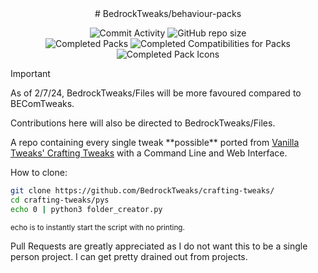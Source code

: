 <div align="center">
# BedrockTweaks/behaviour-packs

![Commit Activity](https://img.shields.io/github/commit-activity/w/BedrockTweaks/crafting-tweaks?style=for-the-badge&label=Commits&color=purple)
![GitHub repo size](https://img.shields.io/github/repo-size/BedrockTweaks/crafting-tweaks?style=for-the-badge&label=Size&color=pink)
<br>
![Completed Packs](https://img.shields.io/badge/Packs-26%2F26-blue?style=for-the-badge&color=blue)
![Completed Compatibilities for Packs](https://img.shields.io/badge/Compatibilities-0%2F0-cyan?style=for-the-badge&color=cyan)
![Completed Pack Icons](https://img.shields.io/badge/Pack%20Icons-26%2F26-green?style=for-the-badge&color=green)
</div>

> [!IMPORTANT]
> As of 2/7/24, BedrockTweaks/Files will be more favoured compared to BEComTweaks.
> 
> Contributions here will also be directed to BedrockTweaks/Files.

<div align="left">
A repo containing every single tweak **possible** ported from <a href="https://vanillatweaks.net/picker/crafting-tweaks">Vanilla Tweaks' Crafting Tweaks</a> with a Command Line and Web Interface.

How to clone:

```bash
git clone https://github.com/BedrockTweaks/crafting-tweaks/
cd crafting-tweaks/pys
echo 0 | python3 folder_creator.py
```
<sub>echo is to instantly start the script with no printing.</sub>

Pull Requests are greatly appreciated as I do not want this to be a single person project. I can get pretty drained out from projects.
</div>
